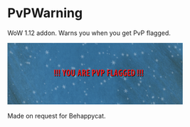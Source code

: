 # PvPWarning
WoW 1.12 addon. Warns you when you get PvP flagged.

![PvP Warning](https://github.com/Lexiebean/PvPWarning/raw/main/Preview.png)

Made on request for Behappycat.

